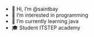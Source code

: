 - 👋 Hi, I’m @saintbay
- 👀 I’m interested in programming
- 🌱 I’m currently learning java
- 🎓 Student ITSTEP academy
